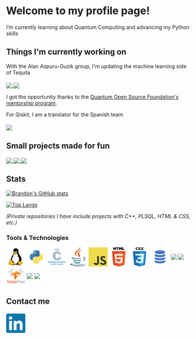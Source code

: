 # Welcome to my profile page!

I’m currently learning about Quantum Computing and advancing my Python skills

## Things I'm currently working on
With the Alan Aspuru-Guzik group, I'm updating the machine learning side of Tequila
<br />
<br />
<a href="https://github.com/aspuru-guzik-group/tequila">
  <img align="center" src="https://github-readme-stats.vercel.app/api/pin/?username=aspuru-guzik-group&repo=tequila&theme=chartreuse-dark&show_owner=true&hide_border=true&bg_color=30,000f70,000312&title_color=FFFFFF" />
</a>
<a href="https://github.com/aspuru-guzik-group/tequila-tutorials">
  <img align="center" src="https://github-readme-stats.vercel.app/api/pin/?username=aspuru-guzik-group&repo=tequila-tutorials&theme=chartreuse-dark&show_owner=true&hide_border=true&bg_color=30,000f70,000312&title_color=FFFFFF" />
</a>

I got the opportunity thanks to the [Quantum Open Source Foundation's mentorship program](https://qosf.org/qc_mentorship/).

For Qiskit, I am a translator for the Spanish team
<br />
<br />
<a href="https://github.com/Qiskit/qiskit">
  <img align="center" src="https://github-readme-stats.vercel.app/api/pin/?username=Qiskit&repo=qiskit&theme=chartreuse-dark&show_owner=true&hide_border=true&bg_color=30,000f70,000312&title_color=FFFFFF" />
</a>

## Small projects made for fun
<a href="https://github.com/mibbrandon/Athena">
  <img align="center" src="https://github-readme-stats.vercel.app/api/pin/?username=mibbrandon&repo=Athena&theme=chartreuse-dark&show_owner=false&hide_border=true&bg_color=30,000f70,000312&title_color=FFFFFF" />
</a>
<a href="https://github.com/mibbrandon/gravity">
  <img align="center" src="https://github-readme-stats.vercel.app/api/pin/?username=mibbrandon&repo=gravity&theme=chartreuse-dark&show_owner=false&hide_border=true&bg_color=30,000f70,000312&title_color=FFFFFF" />
</a>
<a href="https://github.com/mibbrandon/Calculator">
  <img align="center" src="https://github-readme-stats.vercel.app/api/pin/?username=mibbrandon&repo=Calculator&theme=chartreuse-dark&show_owner=false&hide_border=true&bg_color=30,000f70,000312&title_color=FFFFFF" />
</a>

## Stats
[![Brandon's GitHub stats](https://github-readme-stats.vercel.app/api?username=mibbrandon&show_icons=true&theme=chartreuse-dark&count_private=true&hide_border=true&bg_color=30,000f70,000312&title_color=FFFFFF)](https://github.com/mibbrandon)

[![Top Langs](https://github-readme-stats.vercel.app/api/top-langs/?username=mibbrandon&theme=chartreuse-dark&count_private=true&hide_border=true&bg_color=30,000f70,000312&title_color=FFFFFF)](https://github.com/mibbrandon)

*(Private repositories I have include projects with C++, PLSQL, HTML & CSS, etc.)*

### Tools & Technologies
<a><img align="center" width="52px" src="https://raw.githubusercontent.com/github/explore/80688e429a7d4ef2fca1e82350fe8e3517d3494d/topics/linux/linux.png" /></a>
<a><img align="center" width="52px" src="https://raw.githubusercontent.com/github/explore/80688e429a7d4ef2fca1e82350fe8e3517d3494d/topics/python/python.png" /></a>
<a><img align="center" width="52px" src="https://raw.githubusercontent.com/github/explore/80688e429a7d4ef2fca1e82350fe8e3517d3494d/topics/c/c.png" /></a>
<a><img align="center" width="52px" src="https://raw.githubusercontent.com/github/explore/80688e429a7d4ef2fca1e82350fe8e3517d3494d/topics/java/java.png" /></a>
<a><img align="center" width="52px" src="https://raw.githubusercontent.com/github/explore/80688e429a7d4ef2fca1e82350fe8e3517d3494d/topics/javascript/javascript.png" /></a>
<a><img align="center" width="52px" src="https://raw.githubusercontent.com/github/explore/80688e429a7d4ef2fca1e82350fe8e3517d3494d/topics/html/html.png" /></a>
<a><img align="center" width="52px" src="https://raw.githubusercontent.com/github/explore/80688e429a7d4ef2fca1e82350fe8e3517d3494d/topics/css/css.png" /></a>
<a><img align="center" width="52px" src="https://raw.githubusercontent.com/github/explore/80688e429a7d4ef2fca1e82350fe8e3517d3494d/topics/sql/sql.png" /></a>
<a><img align="center" width="52px" src="https://yt3.ggpht.com/ytc/AAUvwnjXwvZLX5dBfeUDr5PrnM7Eb36P79pTyFCW050VQw=s900-c-k-c0x00ffffff-no-rj" /></a>
<a><img align="center" width="52px" src="https://quantumai.google/site-assets/images/marketing/icons/shared-ic-cirq.png" /></a>
<a><img align="center" width="52px" src="https://raw.githubusercontent.com/github/explore/80688e429a7d4ef2fca1e82350fe8e3517d3494d/topics/tensorflow/tensorflow.png" /></a>
<a><img align="center" width="52px" src="https://pytorch.org/assets/images/pytorch-logo.png" /></a>
<a><img align="center" width="52px" src="https://upload.wikimedia.org/wikipedia/commons/thumb/a/a1/PyCharm_Logo.svg/1024px-PyCharm_Logo.svg.png" /></a>


## Contact me
[<img align="left" alt="Brandon Solo | LinkedIn" width="52px" src="/media/icons/linkedin.svg" />][linkedin]

[linkedin]: https://linkedin.com/in/brandon-solo
